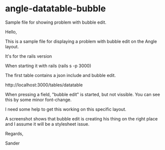 # angle-datatable-bubble
Sample file for showing problem with bubble edit.

Hello,

This is a sample file for displaying a problem with bubble edit on the Angle layout.

It's for the rails version

When starting it with rails (rails s -p 3000) 

The first table contains a json include and bubble edit.

http://localhost:3000/tables/datatable

When pressing a field, "bubble edit" is started, but not vissible. You can see this by some minor font-change.

I need some help to get this working on this specific layout.

A screenshot shows that bubble edit is creating his thing on the right place and I assume it will be a stylesheet issue.

Regards,

Sander
